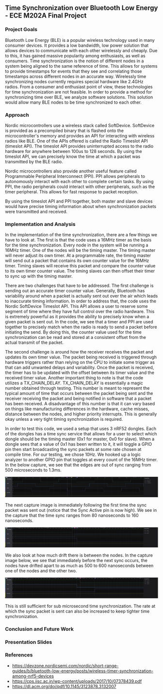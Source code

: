## Time Synchronization over Bluetooth Low Energy - ECE M202A Final Project

### Project Goals

Bluetooth Low Energy (BLE) is a popular wireless technology used in many consumer devices. It provides a low bandwidth, low power solution that allows devices to communicate with each other wirelessly and cheaply. Due to this, it has gained massive popularity among enthusiasts, as well as consumers. Time synchronization is the notion of different nodes in a system being aligned to the same reference of time. This allows for systems to provide timestamps for events that they see and correlating those timestamps across different nodes in an accurate way. Wirelessly time synchronizing nodes currently requires special hardware like 2.4GHz radios. From a consumer and enthusiast point of view, these technologies for time synchronization are not feasible. In order to provide a method for synchronizing time over BLE, we analyze software solutions. This solution would allow many BLE nodes to be time synchronized to each other.

### Approach

Nordic microcontrollers use a wireless stack called SoftDevice. SoftDevice is provided as a precompiled binary that is flashed onto the microcontroller's memory and provides an API for interacting with wireless radios like BLE. One of the APIs offered is called the Radio Timeslot API (timeslot API). The timeslot API provides uninterrupted access to the radio hardware for anywhere between 100us to 128 seconds. By using the timeslot API, we can precisely know the time at which a packet was transmitted by the BLE radio.

Nordic microcontrollers also provide another useful feature called Programmable Peripheral Interconnect (PPI). PPI allows peripherals to autonomously interact with each other to complete certain tasks. By using PPI, the radio peripherals could interact with other peripherals, such as the timer peripheral. This allows for fast response to packet reception.

By using the timeslot API and PPI together, both master and slave devices would have precise timing information about when synchronization packets were transmitted and received.

### Implementation and Analysis

In the implementation of the time synchronization, there are a few things we have to look at. The first is that the code uses a 16MHz timer as the basis for the time synchronization. Every node in the system will be running a 16MHz timer. One of the nodes will be the timing master. The timing master will never adjust its own timer. At a programmable rate, the timing master will send out a packet that contains its own counter value for the 16MHz timer. Timing slaves will receive this packet and compare the counter value to its own timer counter value. The timing slaves can then offset their timer to sync up with the timing master.

There are two challenges that have to be addressed. The first challenge is sending out an accurate timer counter value. Generally, Bluetooth has variability around when a packet is actually sent out over the air which leads to inaccurate timing information. In order to address that, the code uses the Nordic SoftDevice Timeslot API. This API allows a user to reserve some segment of time where they have full control over the radio hardware. This is extremely powerful as it provides the ability to precisely know when a given packet is sent out. In the code, we see that a timer and PPI are used together to precisely match when the radio is ready to send a packet before initiating the send. By doing this, the counter value used for the time synchronization can be read and stored at a consistent offset from the actual transmit of the packet.

The second challenge is around how the receiver receives the packet and updates its own timer value. The packet being received is triggered through hardware triggers rather than relying on the CPU to initiate some trigger as that can add unwanted delays and variability. Once the packet is received, the timer has to be updated with the offset between its timer value and the received timer value. Another important thing to note is that the code utilizes a TX_CHAIN_DELAY. TX_CHAIN_DELAY is essentially a magic number obtained through testing. This number is meant to represent the typical amount of time that occurs between the packet being sent and the receiver receiving the packet and being notified in software that a packet has been received. A disadvantage of this number is that it can vary based on things like manufacturing differences in the hardware, cache misses, distance between the nodes, and higher priority interrupts. This is generally okay unless a very tight timing synchronization is required.

In order to test this code, we used a setup that uses 3 nRF52 dongles. Each of the dongles has a time sync service that allows for a user to select which dongle should be the timing master (0x1 for master, 0x0 for slave). When a dongle sees that a value of 0x1 has been written to it, it will toggle a GPIO pin then start broadcasting the sync packets at some rate chosen at compile time. For our testing, we chose 10Hz. We hooked up a logic analyzer to another GPIO pin that toggles at every count of the 16MHz timer. In the below capture, we see that the edges are out of sync ranging from 500 microseconds to 1.3ms.

![Image](images/BeforeSync.PNG)

The next capture image is immediately following the first time the sync packet was sent out (notice that the Sync Active pin is now high). We see in the capture that the time sync ranges from 80 nanoseconds to 160 nanoseconds.

![Image](images/ImmediatelyAfterSync.PNG)

We also look at how much drift there is between the nodes. In the capture image below, we see that immediately before the next sync occurs, the nodes have drifted apart to as much as 500 to 600 nanoseconds between one of the nodes and the other two. 

![Image](images/ImmediatelyBeforeSecondSync.PNG)

This is still sufficient for sub microsecond time synchronization. The rate at which the sync packet is sent can also be increased to keep tighter time synchronization.

### Conclusion and Future Work

### Presentation Slides

### References

* https://devzone.nordicsemi.com/nordic/short-range-guides/b/bluetooth-low-energy/posts/wireless-timer-synchronization-among-nrf5-devices
* https://cps.iisc.ac.in/wp-content/uploads/2017/10/07378439.pdf
* https://dl.acm.org/doi/pdf/10.1145/3123878.3132007
